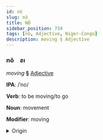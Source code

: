 ```yaml
---
id: nô
slug: nô
title: NÔ
sidebar_position: 734
tags: [nô, Adjective, Niger-Congo]
description: moving § Adjective
---
```


### nô&emsp;<span kind="abugida">ƨı</span>

*moving* **§** [Adjective](../../tags/Adjective)

**IPA**: /ˈno/

**Verb**: to be moving/to go

**Noun**: movement

**Modifier**: moving

<details>
    <summary>Origin</summary>
    Ede Ije nọ /nọ/<br/>
    <em>Niger-Congo Language Family</em>
</details>